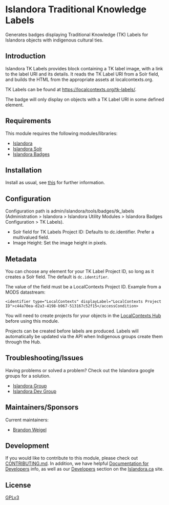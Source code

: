 # Islandora Traditional Knowledge Labels

Generates badges displaying Traditional Knowledge (TK) Labels for Islandora objects with indigenous cultural ties.

## Introduction

Islandora TK Labels provides block containing a TK label image, with a link to the label URI and its details.
It reads the TK Label URI from a Solr field, and builds the HTML from the appropriate assets at localcontexts.org.

TK Labels can be found at https://localcontexts.org/tk-labels/.

The badge will only display on objects with a TK Label URI in some defined element.

## Requirements

This module requires the following modules/libraries:

* [Islandora](https://github.com/islandora/islandora)
* [Islandora Solr](https://github.com/islandora/islandora_solr)
* [Islandora Badges](../../)

## Installation

Install as usual, see [this](https://drupal.org/documentation/install/modules-themes/modules-7) for further information.

## Configuration

Configuration path is admin/islandora/tools/badges/tk_labels (Administration > Islandora > Islandora Utility Modules > Islandora Badges Configuration > TK Labels).

* Solr field for TK Labels Project ID: Defaults to dc.identifier. Prefer a multivalued field.
* Image Height: Set the image height in pixels.

## Metadata

You can choose any element for your TK Label Project ID, so long as it creates a Solr field. The default is `dc.identifier`.

The value of the field must be a LocalContexts Project ID. Example from a MODS datastream:

`<identifier type="LocalContexts" displayLabel="LocalContexts Project ID">c44a70ea-d2a3-4198-b967-513167c52f15</accessCondition>`

You will need to create projects for your objects in the [LocalContexts Hub](https://localcontextshub.org) before using this module.

Projects can be created before labels are produced. Labels will automatically be updated via the API when Indigenous groups create them through the Hub.

## Troubleshooting/Issues

Having problems or solved a problem? Check out the Islandora google groups for a solution.

* [Islandora Group](https://groups.google.com/forum/?hl=en&fromgroups#!forum/islandora)
* [Islandora Dev Group](https://groups.google.com/forum/?hl=en&fromgroups#!forum/islandora-dev)

## Maintainers/Sponsors

Current maintainers:

* [Brandon Weigel](https://github.com/bondjimbond)

## Development

If you would like to contribute to this module, please check out [CONTRIBUTING.md](CONTRIBUTING.md). In addition, we have helpful [Documentation for Developers](https://github.com/Islandora/islandora/wiki#wiki-documentation-for-developers) info, as well as our [Developers](http://islandora.ca/developers) section on the [Islandora.ca](http://islandora.ca) site.

## License

[GPLv3](http://www.gnu.org/licenses/gpl-3.0.txt)
